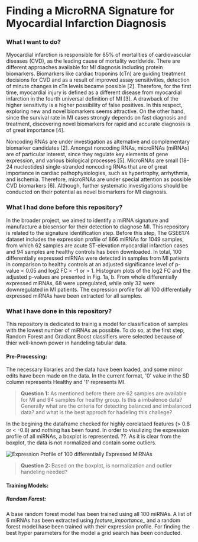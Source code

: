 # Finding a MicroRNA Signature for Myocardial Infarction Diagnosis

### What I want to do?

<p style='text-align: justify;'>  

Myocardial infarction is responsible for 85% of mortalities of cardiovascular diseases (CVD), as the leading cause of mortality worldwide. There are different approaches available for MI diagnosis including protein biomarkers. Biomarkers like cardiac troponins (cTn) are guiding treatment decisions for CVD and as a result of improved assay sensitivities, detection of minute changes in cTn levels became possible [2]. Therefore, for the first time, myocardial injury is defined as a different disease from myocardial infarction in the fourth universal definition of MI [3]. A drawback of the higher sensitivity is a higher possibility of false positives. In this respect, exploring new and novel biomarkers seems attractive. On the other hand, since the survival rate in MI cases strongly depends on fast diagnosis and treatment, discovering novel biomarkers for rapid and accurate diagnosis is of great importance [4].
</p>
  
Noncoding RNAs are under investigation as alternative and complementary biomarker candidates [2]. Amongst noncoding RNAs, microRNAs (miRNAs) are of particular interest, since they regulate key elements of gene expression, and various biological processes [5]. MicroRNAs are small (18–24 nucleotides) single-stranded noncoding RNAs that are of great importance in cardiac pathophysiologies, such as hypertrophy, arrhythmia, and ischemia. Therefore, microRNAs are under special attention as possible CVD biomarkers [6]. Although, further systematic investigations should be conducted on their potential as novel biomarkers for MI diagnosis.

### What I had done before this repository?

In the broader project, we aimed to identify a miRNA signature and manufacture a biosensor for their detection to diagnose MI. This repository is related to the signature identification step. Before this step, The GSE6174 dataset includes the expression profile of 866 miRNAs for 1049 samples, from which 62 samples are acute ST-elevation myocardial infarction cases and 94 samples are healthy controls has been downloaded. In total, 100 differentially expressed miRNAs were detected in samples from MI patients in comparison to healthy controls at an adjusted significance level of p-value < 0.05 and log2 FC < -1 or > 1. Histogram plots of the log2 FC and the adjusted p-values are presented in Fig. 1a, b. From whole differentially expressed miRNAs, 68 were upregulated, while only 32 were downregulated in MI patients. The expression profile for all 100 differentially expressed miRNAs have been extracted for all samples.

### What I have done in this repository?

This repository is dedicated to trainig a model for classification of samples with the lowest number of miRNAs as possible. To do so, at the first step, Random Forest and Gradiant Boost classifiers were selected because of thier well-known power in handeling tabular data.

#### Pre-Processing:

The necessary libraries and the data have been loaded, and some minor edits have been made on the data. In the current format, '0' value in the SD column represents Healthy and '1' represents MI.

> **Question 1:** As mentioned before there are 62 samples are available for MI and 94 samples for healthy group. Is this a imbalence data? Generally what are the criteria for detecting balanced and imbalanced data? and what is the best approch for hadeling this challege?

In the begining the dataframe checked for highly corelataed features (> 0.8 or < -0.8) and nothing has been found. In order to visulizing the expression profile of all miRNAs, a boxplot is represented. ??. As it is clear from the boxplot, the data is not normalized and contain some outliers. 

![Expression Profile of 100 differentially Expressed MiRNAs](https://user-images.githubusercontent.com/95024166/155990729-5cddb914-0412-45d8-bf5a-a2ff7dd53e1f.png)

> **Question 2:** Based on the boxplot, is normalization and outlier handeling needed?

#### Training Models:

##### Random Forest:

A base random forest model has been trained using all 100 miRNAs. A list of 6 miRNAs has been extracted using *feature_importance_* and a random forest model hase been trained with their expression profile. For finding the best hyper parameters for the model a grid search has been conducted. 

